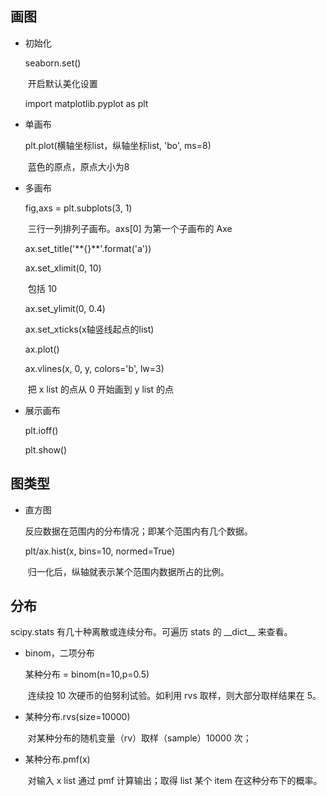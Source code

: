 ## 画图

- 初始化

  seaborn.set()

  ​	开启默认美化设置

  import matplotlib.pyplot as plt

- 单画布

  plt.plot(横轴坐标list，纵轴坐标list, 'bo', ms=8)
  
  ​	蓝色的原点，原点大小为8
  
- 多画布

  fig,axs = plt.subplots(3, 1)

  ​	三行一列排列子画布。axs[0] 为第一个子画布的 Axe

  ax.set_title('\*\*{}\*\*'.format('a'))

  ax.set_xlimit(0, 10)

  ​	包括 10

  ax.set_ylimit(0, 0.4)

  ax.set_xticks(x轴竖线起点的list)

  ax.plot()

  ax.vlines(x, 0, y, colors='b', lw=3)

  ​	把 x list 的点从 0 开始画到 y list 的点

- 展示画布

  plt.ioff()

  plt.show()

## 图类型

- 直方图

  反应数据在范围内的分布情况；即某个范围内有几个数据。

  plt/ax.hist(x, bins=10, normed=True)

  ​	归一化后，纵轴就表示某个范围内数据所占的比例。


## 分布

scipy.stats 有几十种离散或连续分布。可遍历 stats 的 \_\_dict\_\_ 来查看。

- binom，二项分布

  某种分布 = binom(n=10,p=0.5)

  ​	连续投 10 次硬币的伯努利试验。如利用 rvs 取样，则大部分取样结果在 5。

- 某种分布.rvs(size=10000)

  ​	对某种分布的随机变量（rv）取样（sample）10000 次；

- 某种分布.pmf(x)

  ​	对输入 x list 通过 pmf 计算输出；取得 list 某个 item 在这种分布下的概率。
